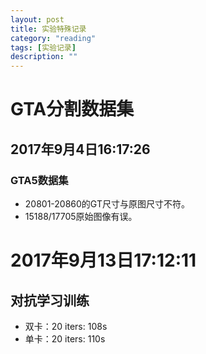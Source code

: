 ```yaml
---
layout: post
title: 实验特殊记录
category: "reading"
tags: [实验记录]
description: ""
---
```


# GTA分割数据集
## 2017年9月4日16:17:26
### GTA5数据集
- 20801-20860的GT尺寸与原图尺寸不符。
- 15188/17705原始图像有误。

# 2017年9月13日17:12:11

## 对抗学习训练
- 双卡：20 iters: 108s
- 单卡：20 iters: 110s